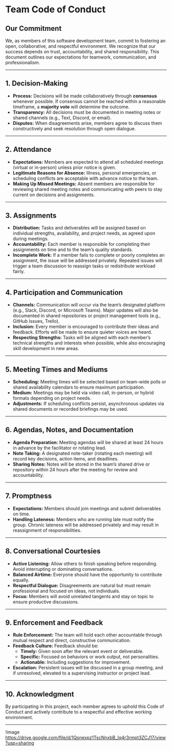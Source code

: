 # Team Code of Conduct

## Our Commitment
We, as members of this software development team, commit to fostering an open, collaborative, and respectful environment. 
We recognize that our success depends on trust, accountability, and shared responsibility. This document outlines our expectations for teamwork, communication, and professionalism.

---

## 1. Decision-Making
- **Process:** Decisions will be made collaboratively through **consensus** whenever possible. If consensus cannot be reached within a reasonable timeframe, a **majority vote** will determine the outcome.
- **Transparency:** All decisions must be documented in meeting notes or shared channels (e.g., Text, Discord, or email).
- **Disputes:** When disagreements arise, members agree to discuss them constructively and seek resolution through open dialogue.

---

## 2. Attendance
- **Expectations:** Members are expected to attend all scheduled meetings (virtual or in-person) unless prior notice is given.
- **Legitimate Reasons for Absence:** Illness, personal emergencies, or scheduling conflicts are acceptable with advance notice to the team.
- **Making Up Missed Meetings:** Absent members are responsible for reviewing shared meeting notes and communicating with peers to stay current on decisions and assignments.

---

## 3. Assignments
- **Distribution:** Tasks and deliverables will be assigned based on individual strengths, availability, and project needs, as agreed upon during meetings.
- **Accountability:** Each member is responsible for completing their assignments on time and to the team’s quality standards.
- **Incomplete Work:** If a member fails to complete or poorly completes an assignment, the issue will be addressed privately. Repeated issues will trigger a team discussion to reassign tasks or redistribute workload fairly.

---

## 4. Participation and Communication
- **Channels:** Communication will occur via the team’s designated platform (e.g., Slack, Discord, or Microsoft Teams). Major updates will also be documented in shared repositories or project management tools (e.g., GitHub Issues, Trello).
- **Inclusion:** Every member is encouraged to contribute their ideas and feedback. Efforts will be made to ensure quieter voices are heard.
- **Respecting Strengths:** Tasks will be aligned with each member’s technical strengths and interests when possible, while also encouraging skill development in new areas.

---

## 5. Meeting Times and Mediums
- **Scheduling:** Meeting times will be selected based on team-wide polls or shared availability calendars to ensure maximum participation.
- **Medium:** Meetings may be held via video call, in-person, or hybrid formats depending on project needs.
- **Adjustments:** If scheduling conflicts persist, asynchronous updates via shared documents or recorded briefings may be used.

---

## 6. Agendas, Notes, and Documentation
- **Agenda Preparation:** Meeting agendas will be shared at least 24 hours in advance by the facilitator or rotating lead.
- **Note Taking:** A designated note-taker (rotating each meeting) will record key decisions, action items, and deadlines.
- **Sharing Notes:** Notes will be stored in the team’s shared drive or repository within 24 hours after the meeting for review and accountability.

---

## 7. Promptness
- **Expectations:** Members should join meetings and submit deliverables on time.
- **Handling Lateness:** Members who are running late must notify the group. Chronic lateness will be addressed privately and may result in reassignment of responsibilities.

---

## 8. Conversational Courtesies
- **Active Listening:** Allow others to finish speaking before responding. Avoid interrupting or dominating conversations.
- **Balanced Airtime:** Everyone should have the opportunity to contribute equally.
- **Respectful Dialogue:** Disagreements are natural but must remain professional and focused on ideas, not individuals.
- **Focus:** Members will avoid unrelated tangents and stay on topic to ensure productive discussions.

---

## 9. Enforcement and Feedback
- **Rule Enforcement:** The team will hold each other accountable through mutual respect and direct, constructive communication.
- **Feedback Culture:** Feedback should be:
  - **Timely:** Given soon after the relevant event or deliverable.
  - **Specific:** Focused on behaviors or work output, not personalities.
  - **Actionable:** Including suggestions for improvement.
- **Escalation:** Persistent issues will be discussed in a group meeting, and if unresolved, elevated to a supervising instructor or project lead.

---

## 10. Acknowledgment
By participating in this project, each member agrees to uphold this Code of Conduct and actively contribute to a respectful and effective working environment.

---

!image https://drive.google.com/file/d/1Qsnexpz1TscNnxbB_Iq4r3rmpt3ZCJ17/view?usp=sharing

